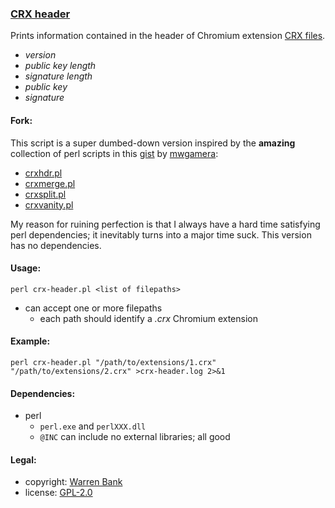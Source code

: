 ### [CRX header](https://github.com/warren-bank/crx-header/tree/perl)

Prints information contained in the header of Chromium extension [CRX files](https://chromium.googlesource.com/chromium/src.git/+/62.0.3178.1/chrome/common/extensions/docs/templates/articles/crx.html).

* _version_
* _public key length_
* _signature length_
* _public key_
* _signature_

#### Fork:

This script is a super dumbed-down version inspired by the __amazing__ collection of perl scripts in this [gist](https://gist.github.com/mwgamera/9774270) by [mwgamera](https://github.com/mwgamera):

* [crxhdr.pl](https://gist.github.com/mwgamera/9774270/raw/4f8541e1b13137646c2cb9e1fd8636ccc03320a4/crxhdr.pl)
* [crxmerge.pl](https://gist.github.com/mwgamera/9774270/raw/4f8541e1b13137646c2cb9e1fd8636ccc03320a4/crxmerge.pl)
* [crxsplit.pl](https://gist.github.com/mwgamera/9774270/raw/4f8541e1b13137646c2cb9e1fd8636ccc03320a4/crxsplit.pl)
* [crxvanity.pl](https://gist.github.com/mwgamera/9774270/raw/4f8541e1b13137646c2cb9e1fd8636ccc03320a4/crxvanity.pl)

My reason for ruining perfection is that I always have a hard time satisfying perl dependencies; it inevitably turns into a major time suck. This version has no dependencies.

#### Usage:

`perl crx-header.pl <list of filepaths>`

* can accept one or more filepaths
  * each path should identify a _.crx_ Chromium extension

#### Example:

`perl crx-header.pl "/path/to/extensions/1.crx" "/path/to/extensions/2.crx" >crx-header.log 2>&1`

#### Dependencies:

* perl
  * `perl.exe` and `perlXXX.dll`
  * `@INC` can include no external libraries; all good

#### Legal:

* copyright: [Warren Bank](https://github.com/warren-bank)
* license: [GPL-2.0](https://www.gnu.org/licenses/old-licenses/gpl-2.0.txt)
